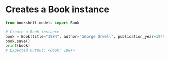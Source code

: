 # Creates a Book instance
```python
from bookshelf.models import Book

# Create a Book instance
book = Book(title="1984", author="George Orwell", publication_year=1949)
book.save()
print(book)
# Expected Output: <Book: 1984>
